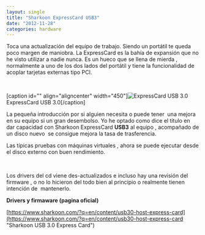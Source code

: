 ```yaml
---
layout: single
title: "Sharkoon ExpressCard USB3"
date: "2012-11-28"
categories: hardware
---
```


Toca una actualización del equipo de trabajo. Siendo un portátil te queda poco margen de maniobra. La ExpressCard es la bahía de expansión que no he visto utilizar a nadie nunca. Es un hueco que se llena de mierda , normalmente a uno de los dos lados del portátil y tiene la funcionalidad de acoplar tarjetas externas tipo PCI.

 

\[caption id="" align="aligncenter" width="450"\]![ExpressCard USB 3.0](images/usb3_host_express_card.jpg "ExpressCard USB 3.0") ExpressCard USB 3.0\[/caption\]

La pequeña introducción por si alguien necesita o puede tener  una mejora en su equipo si un gran desembolso. Yo he optado como dice el titulo en dar capacidad con Sharkoon ExpressCard **USB3** al equipo , acompañado de un disco nuevo  se consigue mejora la tasa de trasferencia.

Las típicas pruebas con máquinas virtuales , ahora se puede ejecutar desde el disco externo con buen rendimiento.

 

Los drivers del cd viene des-actualizados e incluso hay una revisión del firmware , o no lo hicieron del todo bien al principio o realmente tienen intención de  mantenerlo.

**Drivers y firmaware (pagina oficial)**

[https://www.sharkoon.com/?q=en/content/usb30-host-express-card](https://www.sharkoon.com/?q=en/content/usb30-host-express-card "Sharkoon USB 3.0 Express Card")

